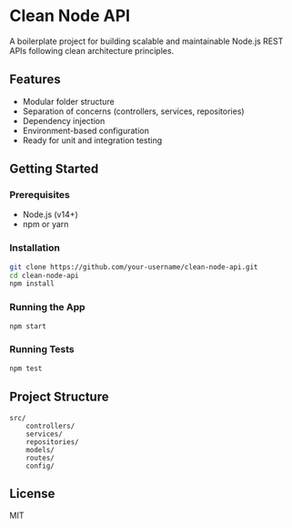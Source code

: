 # Clean Node API

A boilerplate project for building scalable and maintainable Node.js REST APIs following clean architecture principles.

## Features

- Modular folder structure
- Separation of concerns (controllers, services, repositories)
- Dependency injection
- Environment-based configuration
- Ready for unit and integration testing

## Getting Started

### Prerequisites

- Node.js (v14+)
- npm or yarn

### Installation

```bash
git clone https://github.com/your-username/clean-node-api.git
cd clean-node-api
npm install
```

### Running the App

```bash
npm start
```

### Running Tests

```bash
npm test
```

## Project Structure

```
src/
    controllers/
    services/
    repositories/
    models/
    routes/
    config/
```

## License

MIT
